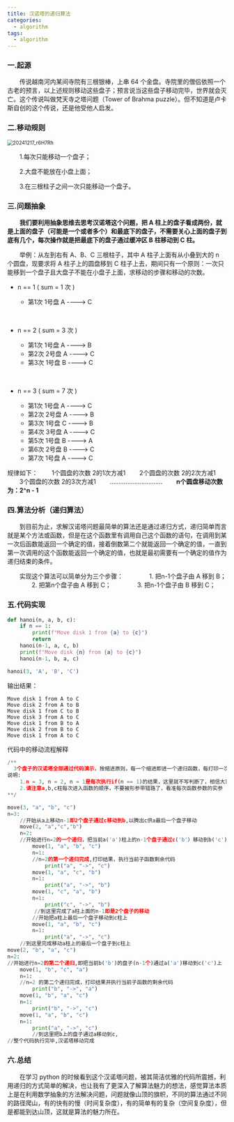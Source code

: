 ```yaml
---
title: 汉诺塔的递归算法
categories:
  - algorithm
tags:
  - algorithm
---
```


### 一.起源

&emsp;&emsp;传说越南河内某间寺院有三根银棒，上串 64 个金盘。寺院里的僧侣依照一个古老的预言，以上述规则移动这些盘子；预言说当这些盘子移动完毕，世界就会灭亡。这个传说叫做梵天寺之塔问题（Tower of Brahma puzzle）。但不知道是卢卡斯自创的这个传说，还是他受他人启发。

### 二.移动规则

<img src='https://whalege-1258362576.cos.ap-guangzhou.myqcloud.com/uPic/20241217_r6H7Rh.png' alt='20241217_r6H7Rh' style="zoom:80%" align=center /> <br/>

&emsp;&emsp;1.每次只能移动一个盘子；

&emsp;&emsp;2.大盘不能放在小盘上面；

&emsp;&emsp;3.在三根柱子之间一次只能移动一个盘子。

### 三.问题抽象

&emsp;&emsp;**我们要利用抽象思维去思考汉诺塔这个问题，把 A 柱上的盘子看成两份，就是上面的盘子（可能是一个或者多个）和最底下的盘子，不需要关心上面的盘子到底有几个，每次操作就是把最底下的盘子通过缓冲区 B 柱移动到 C 柱。**

&emsp;&emsp;举例：从左到右有 A、B、C 三根柱子，其中 A 柱子上面有从小叠到大的 n 个圆盘，现要求将 A 柱子上的圆盘移到 C 柱子上去，期间只有一个原则：一次只能移到一个盘子且大盘子不能在小盘子上面，求移动的步骤和移动的次数。

* n == 1 ( sum = 1 次 )

  * 第1次 1号盘 A ----> C 
<br/>

* n == 2 ( sum = 3 次 )

  * 第1次 1号盘 A ----> B
  * 第2次 2号盘 A ----> C
  * 第3次 1号盘 B ----> C
<br/>

* n == 3 ( sum = 7 次 )

  * 第1次 1号盘 A ----> C
  * 第2次 2号盘 A ----> B
  * 第3次 1号盘 C ----> B
  * 第4次 3号盘 A ----> C
  * 第5次 1号盘 B ----> A
  * 第6次 2号盘 B ----> C
  * 第7次 1号盘 A ----> C

规律如下：
&emsp;&emsp;1个圆盘的次数 2的1次方减1
&emsp;&emsp;2个圆盘的次数 2的2次方减1
&emsp;&emsp;3个圆盘的次数 2的3次方减1
&emsp;&emsp;…………………………
&emsp;&emsp;**n个圆盘移动次数为：2^n - 1**

### 四.算法分析（递归算法）

&emsp;&emsp;到目前为止，求解汉诺塔问题最简单的算法还是通过递归方式，递归简单而言就是某个方法或函数，但是在这个函数里有调用自己这个函数的语句，在调用到某一次后函数能返回一个确定的值，接着倒数第二个就能返回一个确定的值，一直到第一次调用的这个函数能返回一个确定的值，也就是最初需要有一个确定的值作为递归结束的条件。

&emsp;&emsp;实现这个算法可以简单分为三个步骤：
&emsp;&emsp;&emsp;&emsp;1. 把n-1个盘子由 A 移到 B；
&emsp;&emsp;&emsp;&emsp;2. 把第n个盘子由 A 移到 C；
&emsp;&emsp;&emsp;&emsp;3. 把n-1个盘子由 B 移到 C；

### 五.代码实现

```python
def hanoi(n, a, b, c):
    if n == 1:
        print(f"Move disk 1 from {a} to {c}")
        return
    hanoi(n-1, a, c, b)
    print(f"Move disk {n} from {a} to {c}")
    hanoi(n-1, b, a, c)
```
```python
hanoi(3, 'A', 'B', 'C')
```

输出结果：
```
Move disk 1 from A to C
Move disk 2 from A to B
Move disk 1 from C to B
Move disk 3 from A to C
Move disk 1 from B to A
Move disk 2 from B to C
Move disk 1 from A to C
```
代码中的移动流程解释
```python
/**
  3个盘子的汉诺塔全部通过代码演示，按缩进原则，每一个缩进即进一个递归函数，每打印一次即中止当前递归,也就是每个print
说明:
    1.n = 3, n = 2, n = 1是每次执行if(n == 1)的结果，这里就不写判断了，相信大家也能看懂，也就是n不等与1时就减1进入递归
    2.请注意a,b,c柱每次进入函数的顺序，不要被形参带错路了，看准每次函数参数的实参 
**/

move(3, "a", "b", "c")
n=3:
    //开始从a上移动n-1即2个盘子通过c移动到b,以腾出c供a最后一个盘子移动
    move(2, "a","c","b")
    n=2:
    //开始进行n=2的一个递归，把当前a('a')柱上的n-1个盘子通过c('b'）移动到b('c')
        move(1, "a", "b", "c")
        n=1:
        //n=2的第一个递归完成,打印结果，执行当前子函数剩余代码
            print("a", "->", "c") 
        move(1, "a", "c", "b")
        n=1:
            print("a", "->", "b")
        move(1, "c", "a", "b")
        n=1:
            print("c", "->", "b")
    　   //到这里完成了a柱上面的n-1即是2个盘子的移动
        //开始把a柱上最后一个盘子移动到c柱上
        move(1, "a", "b", "c")
        n=1:
            print("a", "->", "c")
    //到这里完成移动a柱上的最后一个盘子到c柱上 
move(2, "b", "a", "c")
n=2:
//开始进行n=2的第二个递归,即把当前b('b')的盘子(n-1个)通过a('a')移动到c('c')上
    move(1, "b", "c", "a")
    n=1:
    //n=2 的第二个递归完成，打印结果并执行当前子函数的剩余代码
        print("b", "->", "a")
    move(1, "b", "a", "c")
    n=1:
        print("b", "->", "c")
    move(1, "a", "b", "c")
    n=1:
        print("a", "->", "c")
        //到这里把b上的盘子通过a移动到c,
//整个代码执行完毕,汉诺塔移动完成
```

### 六.总结

&emsp;&emsp;在学习 python 的时候看到这个汉诺塔问题，被其简洁优雅的代码所震撼，利用递归的方式简单的解决，也让我有了更深入了解算法魅力的想法，感觉算法本质上是在利用数学抽象的方法解决问题，问题就像山顶的旗帜，不同的算法通过不同的路径爬山，有的快有的慢（时间复杂度），有的简单有的复杂（空间复杂度），但是都能到达山顶，这就是算法的魅力所在。

